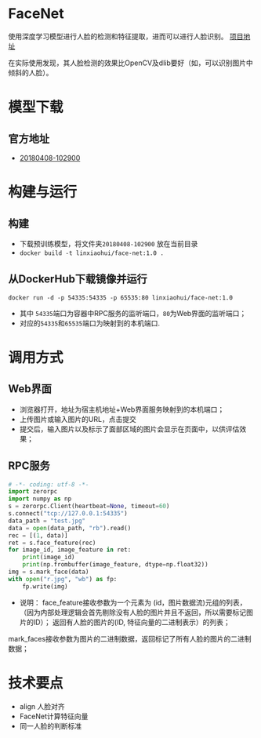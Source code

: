 # FaceNet
使用深度学习模型进行人脸的检测和特征提取，进而可以进行人脸识别。 [项目地址](https://github.com/davidsandberg/facenet)

在实际使用发现，其人脸检测的效果比OpenCV及dlib要好（如，可以识别图片中倾斜的人脸）。

# 模型下载

## 官方地址
   * [20180408-102900](https://drive.google.com/open?id=1R77HmFADxe87GmoLwzfgMu_HY0IhcyBz)
   
# 构建与运行
## 构建
   * 下载预训练模型，将文件夹`20180408-102900` 放在当前目录
   * `docker build -t linxiaohui/face-net:1.0 .`

## 从DockerHub下载镜像并运行
   `docker run -d -p 54335:54335 -p 65535:80 linxiaohui/face-net:1.0`
   * 其中 `54335`端口为容器中RPC服务的监听端口，`80`为Web界面的监听端口；
   * 对应的`54335`和`65535`端口为映射到的本机端口.

# 调用方式
## Web界面
   * 浏览器打开，地址为宿主机地址+Web界面服务映射到的本机端口；
   * 上传图片或输入图片的URL，点击提交
   * 提交后，输入图片以及标示了面部区域的图片会显示在页面中，以供评估效果；

## RPC服务
```python
# -*- coding: utf-8 -*-
import zerorpc
import numpy as np
s = zerorpc.Client(heartbeat=None, timeout=60)
s.connect("tcp://127.0.0.1:54335")
data_path = "test.jpg"
data = open(data_path, "rb").read()
rec = [(1, data)]
ret = s.face_feature(rec)
for image_id, image_feature in ret:
    print(image_id)
    print(np.frombuffer(image_feature, dtype=np.float32))
img = s.mark_face(data)
with open("r.jpg", "wb") as fp:
    fp.write(img)
```
   * 说明： face_feature接收参数为一个元素为 (id，图片数据流)元组的列表，
   （因为内部处理逻辑会首先剔除没有人脸的图片并且不返回，所以需要标记图片的ID）； 
   返回有人脸的图片的(ID, 特征向量的二进制表示）的列表；
   
   mark_faces接收参数为图片的二进制数据，返回标记了所有人脸的图片的二进制数据；
   
# 技术要点
   * align 人脸对齐
   * FaceNet计算特征向量
   * 同一人脸的判断标准
